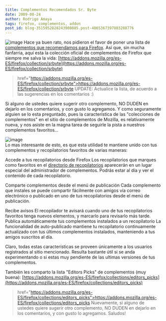 ```yaml
---
title: Complementos Recomendados Sr. Byte
date: 2009-08-24
author: Rodrigo Amaya
tags: firefox, complementos, addon
post_id: blog-3515952828243908885.post-4865367397803288776
---
```


![image](https://2.bp.blogspot.com/_ayvorITawE4/SpPqtpn-5wI/AAAAAAAACJ4/wqwxUXL9svQ/s200/firefox.png)    Hace ya buen rato,
nos pidieron el favor de poner una lista de [complementos que recomendamos para Firefox](https://www.srbyte.com/2008/07/qu-es-un-complementoadd-on-de-firefox.html). Así que, sin mucha fanfarria, aquí esta la colección oficial de complementos de Firefox que siempre me salva la vida:
[https://addons.mozilla.org/es-ES/firefox/collection/srbyte](https://addons.mozilla.org/es-ES/firefox/collection/srbyte)
> href="https://addons.mozilla.org/es-ES/firefox/collection/srbyte">https://addons.mozilla.org/es-ES/firefox/collection/srbyte
UPDATE: Actualice la lista, de acuerdo a las sugerencias en los comentarios :)

Si alguno de ustedes quiere sugerir otro complemento, NO DUDEN en dejarlo en los comentarios, y con gusto lo agregamos. Y como seguramente alguien se lo esta preguntado, pues la característica de las "colecciones de complementos" en el sitio de complementos de Mozilla, es relativamente nueva, y nos asiste en la magna tarea de seguirle la pista a nuestros complementos favoritos...

![image](https://1.bp.blogspot.com/_ayvorITawE4/SpPqi7dIkbI/AAAAAAAACJw/muyPc6a36eY/s320/logo-collections-220x270.png)    
Lo mas interesante de esto, es que esta utilidad te mantiene unido con tus complementos y recopilatorios favoritos de varias maneras:

Accede a tus recopilatorios desde Firefox Los recopilatorios que marques como favoritos en el [directorio de recopilatorios](https://addons.mozilla.org/es-ES/firefox/pages/collector) aparecerán en un lugar especial del administrador de complementos. Podrás estar al día y ver el contenido de cada recopilatorio.

Comparte complementos desde el menú de publicación Cada complemento que instales se puede compartir fácilmente con amigos vía correo electrónico o publicado en uno de tus recopilatorios desde el menú de publicación.

Recibe avisos El recopilador te avisará cuando uno de tus recopilatorios favoritos tenga nuevos elementos, y marcarlo para revisarlo más tarde. Publica automáticamente tus complementos instalados a un recopilatorio La funcionalidad de auto-publicado mantiene tu recopilatorio continuamente actualizado con tus últimos complementos instalados, manteniendo a tus amigos suscritos al día.

Claro, todas estas características se proveen únicamente a los usuarios registrados al sitio mencionado. Resulta bastante útil si se anda experimentando o si estas muy pendiente de las ultimas versiones de tus complementos.

También les comparto la lista "Editors Picks" de complementos (muy buena):
[https://addons.mozilla.org/es-ES/firefox/collections/editors_picks](https://addons.mozilla.org/es-ES/firefox/collections/editors_picks)
> href="https://addons.mozilla.org/es-ES/firefox/collections/editors_picks">https://addons.mozilla.org/es-ES/firefox/collections/editors_picks
Nuevamente, si alguno de ustedes quiere sugerir otro complemento, NO DUDEN en dejarlo en los comentarios, y con gusto lo agregamos. Saludos!